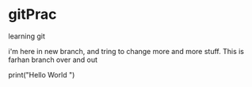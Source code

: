 # gitPrac
 learning git

i'm here in new branch, and tring to change more and more stuff.
This is farhan branch over and out

print("Hello World ")
